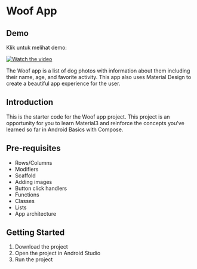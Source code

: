 Woof App
==================================
## Demo

Klik untuk melihat demo:

[![Watch the video](https://img.youtube.com/vi/ofIZi0j5HeI/hqdefault.jpg)](https://youtu.be/ofIZi0j5HeI?si=Cg4BtnAW9tJ_JISv)


The Woof app is a list of dog photos with information about them including their name, age, and favorite activity. This app also uses Material Design to create a beautiful app experience for the user.

Introduction
------------

This is the starter code for the Woof app project. This project is an opportunity for you to learn Material3 and reinforce the concepts you've learned so far in Android Basics with Compose.

Pre-requisites
--------------

- Rows/Columns
- Modifiers
- Scaffold
- Adding images
- Button click handlers
- Functions
- Classes
- Lists
- App architecture

Getting Started
---------------

1. Download the project
2. Open the project in Android Studio
3. Run the project
